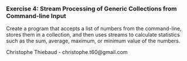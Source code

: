### Exercise 4: Stream Processing of Generic Collections from Command-line Input

Create a program that accepts a list of numbers from the command-line, stores them in a collection, and then uses streams to calculate statistics such as the sum, average, maximum, or minimum value of the numbers.


<div  class="alert alert-info" role="alert">Christophe Thiebaud - christophe.t60@gmail.com</div>
